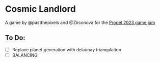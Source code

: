 Cosmic Landlord
===============
A game by @pastthepixels and @Zirconova for the [Propel 2023 game jam](https://itch.io/jam/propel-game-jam)


## To Do:
- [ ] Replace planet generation with delaunay triangulation
- [ ] BALANCING
